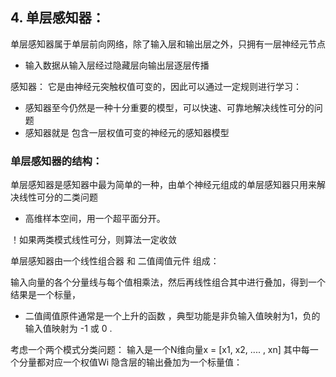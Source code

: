 ## 4. 单层感知器：

单层感知器属于单层前向网络，除了输入层和输出层之外，只拥有一层神经元节点

- 输入数据从输入层经过隐藏层向输出层逐层传播

感知器： 它是由神经元突触权值可变的，因此可以通过一定规则进行学习：

- 感知器至今仍然是一种十分重要的模型，可以快速、可靠地解决线性可分的问题
- 感知器就是 包含一层权值可变的神经元的感知器模型 


### 单层感知器的结构：

单层感知器是感知器中最为简单的一种，由单个神经元组成的单层感知器只用来解决线性可分的二类问题
- 高维样本空间，用一个超平面分开。

！如果两类模式线性可分，则算法一定收敛

单层感知器由一个线性组合器 和 二值阈值元件 组成：

输入向量的各个分量线与每个值相乘法，然后再线性组合其中进行叠加，得到一个结果是一个标量，
- 二值阈值原件通常是一个上升的函数 ，典型功能是非负输入值映射为1，负的输入值映射为 -1 或 0 .

考虑一个两个模式分类问题： 输入是一个N维向量x = [x1, x2, .... , xn] 其中每一个分量都对应一个权值Wi
隐含层的输出叠加为一个标量值：

